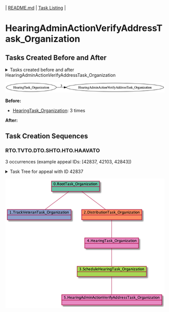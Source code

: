 | [README.md](README.md) | [Task Listing](tasklist.md) |

# HearingAdminActionVerifyAddressTask_Organization

## Tasks Created Before and After

<details><summary>Tasks created before and after HearingAdminActionVerifyAddressTask_Organization</summary>

```
digraph G {
rankdir="LR";
"HearingTask_Organization" -> "HearingAdminActionVerifyAddressTask_Organization" [label=3]
}
```
</details>

![HearingAdminActionVerifyAddressTask_Organization](dot/HearingAdminActionVerifyAddressTask_Organization.dot.png)

**Before:**

   * [HearingTask_Organization](HearingTask_Organization.md): 3 times

**After:**


## Task Creation Sequences

### RTO.TVTO.DTO.SHTO.HTO.HAAVATO

3 occurrences (example appeal IDs: [42837, 42103, 42843])

<details><summary>Task Tree for appeal with ID 42837</summary>

```
@startuml
object 0.RootTask_Organization #66c2a5
object 1.TrackVeteranTask_Organization #8da0cb
object 2.DistributionTask_Organization #fc8d62
object 3.ScheduleHearingTask_Organization #a6d854
object 4.HearingTask_Organization #e78ac3
object 5.HearingAdminActionVerifyAddressTask_Organization #e78ac3
0.RootTask_Organization -- 1.TrackVeteranTask_Organization
0.RootTask_Organization -- 2.DistributionTask_Organization
4.HearingTask_Organization -- 3.ScheduleHearingTask_Organization
2.DistributionTask_Organization -- 4.HearingTask_Organization
3.ScheduleHearingTask_Organization -- 5.HearingAdminActionVerifyAddressTask_Organization
@enduml
```
</details>

![RTO.TVTO.DTO.SHTO.HTO.HAAVATO-42837](uml/RTO.TVTO.DTO.SHTO.HTO.HAAVATO-42837.png)

